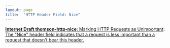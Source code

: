 ```yaml
---
layout: page
title:  "HTTP Header Field: Nice"
---
```


[**Internet Draft thomson-http-nice**: Marking HTTP Requests as Unimportant](/specs/IETF/I-D/thomson-http-nice "An HTTP &#34;Nice&#34; header field is defined that marks a request as low priority. Intermediaries can choose to discard the request or serve it from cache rather than forwarding it to an origin server. This enables constrained origin servers, such as those that rely on battery power, to avoid expending limited resources on serving requests."): [The "Nice" header field indicates that a request is less important than a request that doesn't bear this header.]()

